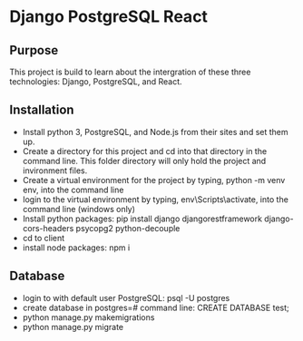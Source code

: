 # Django PostgreSQL React

## Purpose
This project is build to learn about the intergration of these three technologies: Django, PostgreSQL, and React.

## Installation

* Install python 3, PostgreSQL, and Node.js from their sites and set them up.  
* Create a directory for this project and cd into that directory in the command line.  This folder directory will only hold the project and invironment files.
* Create a virtual environment for the project by typing, python -m venv env, into the command line
* login to the virtual environment by typing, env\Scripts\activate, into the command line (windows only)
* Install python packages: pip install django djangorestframework django-cors-headers psycopg2 python-decouple
* cd to client 
* install node packages: npm i

## Database
* login to with default user PostgreSQL: psql -U postgres
* create database in postgres=# command line: CREATE DATABASE test;
* python manage.py makemigrations
* python manage.py migrate